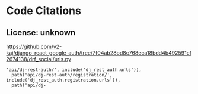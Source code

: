 # Code Citations

## License: unknown
https://github.com/v2-kaj/django_react_google_auth/tree/7f04ab28bd8c768eca18bdd4b492591cf2674138/drf_social/urls.py

```
'api/dj-rest-auth/', include('dj_rest_auth.urls')),
  path('api/dj-rest-auth/registration/', include('dj_rest_auth.registration.urls')),
  path('api/dj-
```

